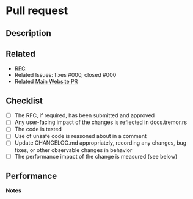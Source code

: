 # Pull request

## Description

<!-- please add a description of what the goal of this pull request is -->

## Related

<!-- please include links to related issues are RFCs, remove if not required  -->

* [RFC](https://rfcs.tremor.rs/)
* Related Issues: fixes #000, closed #000
* Related [Main Website PR](https://github.com/tremor-rs/tremor-www-main/pulls/)

## Checklist

<!--
Please fill out the checklist below.

If an RFC is required and not submitted yet the PR will be tagged as RFC required and blocked
until the RFC is submitted and approved.

As a rule of thumb, bugfixes or minimal additions that have no backwords impact and are fully
self-contained usually do not require an RFC. Larger changes, changes to behavior, breaking changes
usually do. If in doubt, please open a ticket for a PR first to discuss the issue.

-->

* [ ] The RFC, if required, has been submitted and approved
* [ ] Any user-facing impact of the changes is reflected in docs.tremor.rs
* [ ] The code is tested
* [ ] Use of unsafe code is reasoned about in a comment
* [ ] Update CHANGELOG.md appropriately, recording any changes, bug fixes, or other observable changes in behavior
* [ ] The performance impact of the change is measured (see below)

## Performance

<!--
Measure or reason about the performance impact of the change.

A rough indication is sufficient here, we often use the `real-world-json-throughput` example to

1. cargo build -p tremor-cli --release (on main)
2. ./bench/run real-workflow-throughput-json
3. repeat on main

Share the two throughput numbers and the benchmark that produced them.

NOTE: We are fully aware this is not a perfect method, but it is a tradeoff between preventing large
performance degradation and putting an unreasonable burden on contributors.

NOTE: the total number is irrelevant as it will vary from system to system. The delta is what
matters.

If the benchmarks fail on your system, note it in the issue, and someone will try to run them for
you.

If your changes do not affect performance, and you can argue this, do it in this section, it is a
valid response.

-->

**Notes**
<!-- Not obligatory, but you can add any notes for reviewers here -->
